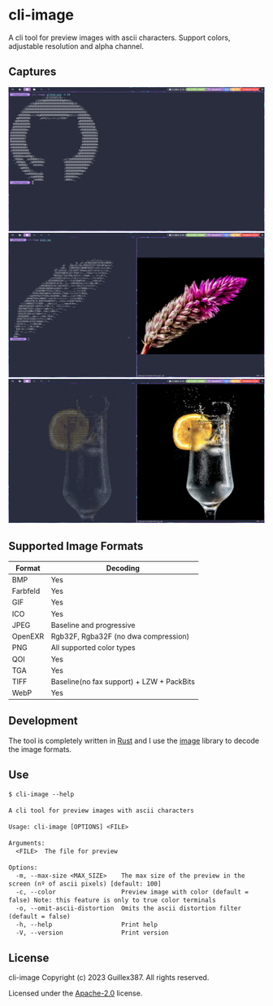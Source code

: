 # cli-image

A cli tool for preview images with ascii characters.
Support colors, adjustable resolution and alpha channel.

## Captures

![github_test](/assets/github_test.png)
![plant_test](/assets/plant_test.png)
![cup_test](/assets/cup_test.png)

## Supported Image Formats

| Format   | Decoding                                  |
| -------- | ----------------------------------------- |
| BMP      | Yes                                       |
| Farbfeld | Yes                                       |
| GIF      | Yes                                       |
| ICO      | Yes                                       |
| JPEG     | Baseline and progressive                  |
| OpenEXR  | Rgb32F, Rgba32F (no dwa compression)      |
| PNG      | All supported color types                 |
| QOI      | Yes                                       |
| TGA      | Yes                                       |
| TIFF     | Baseline(no fax support) + LZW + PackBits |
| WebP     | Yes                                       |

## Development

The tool is completely written in [Rust](https://www.rust-lang.org/) and
I use the [image](https://github.com/image-rs/image) library to decode the image formats.

## Use

```
$ cli-image --help

A cli tool for preview images with ascii characters

Usage: cli-image [OPTIONS] <FILE>

Arguments:
  <FILE>  The file for preview

Options:
  -m, --max-size <MAX_SIZE>    The max size of the preview in the screen (nº of ascii pixels) [default: 100]
  -c, --color                  Preview image with color (default = false) Note: this feature is only to true color terminals
  -o, --omit-ascii-distortion  Omits the ascii distortion filter (default = false)
  -h, --help                   Print help
  -V, --version                Print version
```

## License

cli-image Copyright (c) 2023 Guillex387. All rights reserved.

Licensed under the [Apache-2.0](/LICENSE) license.
